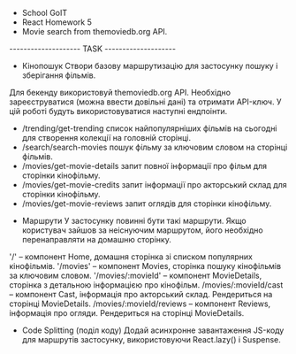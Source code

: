 - School GoIT
- React Homework 5
- Movie search from themoviedb.org API.

-------------------- TASK --------------------

- Кінопошук
Створи базову маршрутизацію для застосунку пошуку і зберігання фільмів.  

Для бекенду використовуй themoviedb.org API. Необхідно зареєструватися (можна ввести довільні дані) та отримати API-ключ. У цій роботі будуть використовуватися наступні ендпоінти.

* /trending/get-trending список найпопулярніших фільмів на сьогодні для створення колекції на головній сторінці.
* /search/search-movies пошук фільму за ключовим словом на сторінці фільмів. 
* /movies/get-movie-details запит повної інформації про фільм для сторінки кінофільму. 
* /movies/get-movie-credits запит інформації про акторський склад для сторінки кінофільму.
* /movies/get-movie-reviews запит оглядів для сторінки кінофільму. 

- Маршрути
У застосунку повинні бути такі маршрути. Якщо користувач зайшов за неіснуючим маршрутом, його необхідно перенаправляти на домашню сторінку.

'/' – компонент Home, домашня сторінка зі списком популярних кінофільмів.
'/movies' – компонент Movies, сторінка пошуку кінофільмів за ключовим словом.
'/movies/:movieId' – компонент MovieDetails, сторінка з детальною інформацією про кінофільм. 
/movies/:movieId/cast – компонент Cast, інформація про акторський склад. Рендериться на сторінці MovieDetails. 
/movies/:movieId/reviews – компонент Reviews, інформація про огляди. Рендериться на сторінці MovieDetails.

- Code Splitting (поділ коду)
Додай асинхронне завантаження JS-коду для маршрутів застосунку, використовуючи React.lazy() і Suspense.
